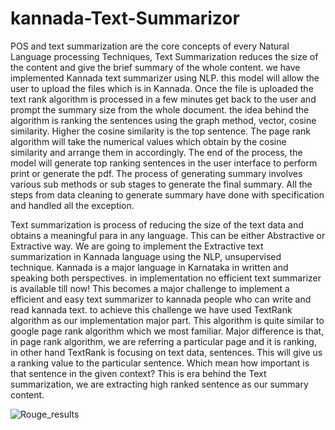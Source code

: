 # kannada-Text-Summarizor
POS and text summarization are the core concepts of every Natural Language
processing Techniques, Text Summarization reduces the size of the content and give the
brief summary of the whole content. we have implemented Kannada text summarizer
using NLP. this model will allow the user to upload the files which is in Kannada. Once
the file is uploaded the text rank algorithm is processed in a few minutes get back to the
user and prompt the summary size from the whole document. the idea behind the
algorithm is ranking the sentences using the graph method, vector, cosine similarity.
Higher the cosine similarity is the top sentence. The page rank algorithm will take the
numerical values which obtain by the cosine similarity and arrange them in accordingly.
The end of the process, the model will generate top ranking sentences in the user
interface to perform print or generate the pdf. The process of generating summary
involves various sub methods or sub stages to generate the final summary. All the steps
from data cleaning to generate summary have done with specification and handled all the
exception.


Text summarization is process of reducing the size of the text data and obtains a
meaningful para in any language. This can be either Abstractive or Extractive way.
We are going to implement the Extractive text summarization in Kannada language
using the NLP, unsupervised technique. Kannada is a major language in Karnataka in
written and speaking both perspectives. in implementation no efficient text summarizer is available till now! This becomes a major challenge to implement a efficient and
easy text summarizer to kannada people who can write and read kannada text. to
achieve this challenge we have used TextRank algorithm as our implementation major
part. This algorithm is quite similar to google page rank algorithm which we most
familiar. Major difference is that, in page rank algorithm, we are referring a particular
page and it is ranking, in other hand TextRank is focusing on text data, sentences.
This will give us a ranking value to the particular sentence. Which mean how important is that sentence in the given context? This is era behind the Text summarization, we are extracting high ranked sentence as our summary content.

![Rouge_results](/Images/rouge_result.png)
